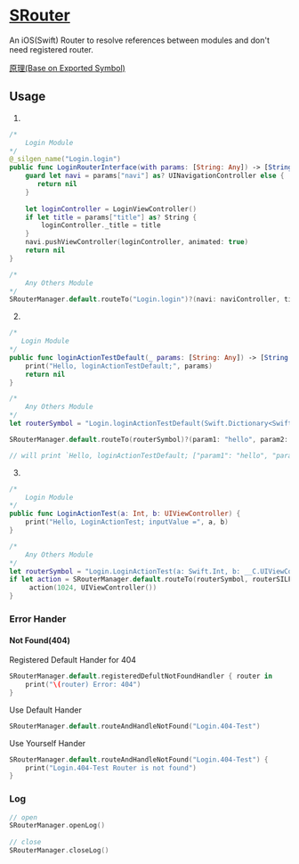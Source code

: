 # [SRouter](https://tannerjin.github.io/2019/11/04/SRouter/)
An iOS(Swift) Router to resolve references between modules and don't need registered router.    

[原理(Base on Exported Symbol)](https://tannerjin.github.io/2019/11/04/SRouter/)

## Usage

1. 

```swift
/*
    Login Module
*/
@_silgen_name("Login.login")
public func LoginRouterInterface(with params: [String: Any]) -> [String: Any]? {
    guard let navi = params["navi"] as? UINavigationController else {
       return nil
    }
    
    let loginController = LoginViewController()
    if let title = params["title"] as? String {
        loginController._title = title
    }
    navi.pushViewController(loginController, animated: true)
    return nil
}

/*
    Any Others Module
*/
SRouterManager.default.routeTo("Login.login")?(navi: naviController, title: "登录🚀🚀🚀", others: "Any others params...")
```

2. 
```swift
/*
   Login Module
*/
public func loginActionTestDefault(_ params: [String: Any]) -> [String: Any]? {
    print("Hello, loginActionTestDefault;", params)
    return nil
}

/*
    Any Others Module
*/
let routerSymbol = "Login.loginActionTestDefault(Swift.Dictionary<Swift.String, Any>) -> Swift.Optional<Swift.Dictionary<Swift.String, Any>>"

SRouterManager.default.routeTo(routerSymbol)?(param1: "hello", param2: 1024)

// will print `Hello, loginActionTestDefault; ["param1": "hello", "param2", 1024]`
```

3. 

```swift
/*
    Login Module
*/
public func LoginActionTest(a: Int, b: UIViewController) {
    print("Hello, LoginActionTest; inputValue =", a, b)
}

/*
    Any Others Module
*/
let routerSymbol = "Login.LoginActionTest(a: Swift.Int, b: __C.UIViewController) -> ()"
if let action = SRouterManager.default.routeTo(routerSymbol, routerSILFunctionType: (@convention(thin) (Int, UIViewController)->()).self) {
     action(1024, UIViewController())
}
```

### Error Hander

#### Not Found(404)

Registered Default Hander for 404

```swift
SRouterManager.default.registeredDefultNotFoundHandler { router in
    print("\(router) Error: 404")
}
```

Use Default Hander

```swift
SRouterManager.default.routeAndHandleNotFound("Login.404-Test")
```

Use Yourself Hander

```swift
SRouterManager.default.routeAndHandleNotFound("Login.404-Test") {
    print("Login.404-Test Router is not found")            
}
```


### Log

```swift
// open
SRouterManager.openLog()
 
// close
SRouterManager.closeLog()
```


